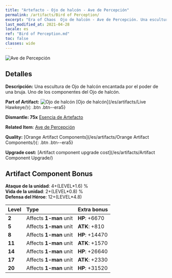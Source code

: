 ```yaml
---
title: "Artefacto - Ojo de halcón - Ave de Percepción"
permalink: /artifacts/Bird of Perception/
excerpt: "Era of Chaos  Ojo de halcón - Ave de Percepción. Una escultura de Ojo de halcón encantada por el poder de una bruja. Uno de los componentes del Ojo de halcón."
last_modified_at: 2021-04-28
locale: es
ref: "Bird of Perception.md"
toc: false
classes: wide
---
```


 ![Ave de Percepción](/images/t/artifact_40331.png)



## Detalles

 **Descripción:** Una escultura de Ojo de halcón encantada por el poder de una bruja. Uno de los componentes del Ojo de halcón.

 **Part of Artifact:** ![Ojo de halcón](/images/t/icon_artifact_33.png) [Ojo de halcón](/es/artifacts/Live Hawkeye/){: .btn .btn--era5}

 **Dismantle: 75x** [Esencia de Artefacto](/ItemsES/con_905/)

 **Related Item**: [Ave de Percepción](/ItemsES/art_132/)

 **Quality:** [Orange Artifact Components](/es/artifacts/Orange Artifact Components/){: .btn .btn--era5}

 **Upgrade cost:** [Artifact component upgrade cost](/es/artifacts/Artifact Component Upgrade/)

## Artifact Component Bonus

  **Ataque de la unidad**: 4+(LEVEL\*1.6) %<br/>**Vida de la unidad**: 2+(LEVEL\*0.8) %<br/>**Defensa del Héroe**: 12+(LEVEL\*4.8)

  |  Level  | Type |    Extra bonus  | 
  |:--------|:-----|:----------------| 
  | **2** | Affects **1-man** unit | **HP**: +6670 | 
  | **5** | Affects **1-man** unit | **ATK**: +810 | 
  | **8** | Affects **1-man** unit | **HP**: +14470 | 
  | **11** | Affects **1-man** unit | **ATK**: +1570 | 
  | **14** | Affects **1-man** unit | **HP**: +26640 | 
  | **17** | Affects **1-man** unit | **ATK**: +2330 | 
  | **20** | Affects **1-man** unit | **HP**: +31520 | 
